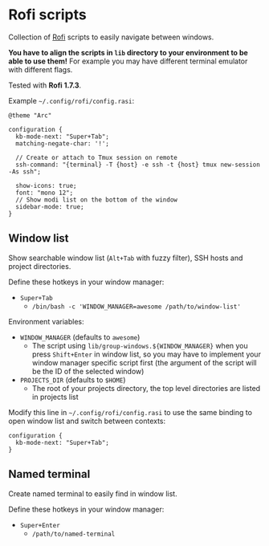 # Rofi scripts

Collection of [Rofi](https://github.com/davatorium/rofi) scripts to easily navigate between windows.

**You have to align the scripts in `lib` directory to your environment to be able to use them!** For example you may have different terminal emulator with different flags.

Tested with **Rofi 1.7.3**.

Example `~/.config/rofi/config.rasi`:

```
@theme "Arc"

configuration {
  kb-mode-next: "Super+Tab";
  matching-negate-char: '!';

  // Create or attach to Tmux session on remote
  ssh-command: "{terminal} -T {host} -e ssh -t {host} tmux new-session -As ssh";

  show-icons: true;
  font: "mono 12";
  // Show modi list on the bottom of the window
  sidebar-mode: true;
}
```

## Window list

Show searchable window list (`Alt+Tab` with fuzzy filter), SSH hosts and project directories.

Define these hotkeys in your window manager:

- `Super+Tab`
  - `/bin/bash -c 'WINDOW_MANAGER=awesome /path/to/window-list'`

Environment variables:

- `WINDOW_MANAGER` (defaults to `awesome`)
  - The script using `lib/group-windows.${WINDOW_MANAGER}` when you press `Shift+Enter` in window list, so you may have to implement your window manager specific script first (the argument of the script will be the ID of the selected window)
- `PROJECTS_DIR` (defaults to `$HOME`)
  - The root of your projects directory, the top level directories are listed in projects list

Modify this line in `~/.config/rofi/config.rasi` to use the same binding to open window list and switch between contexts:

```
configuration {
  kb-mode-next: "Super+Tab";
}
```

## Named terminal

Create named terminal to easily find in window list.

Define these hotkeys in your window manager:

- `Super+Enter`
  - `/path/to/named-terminal`

